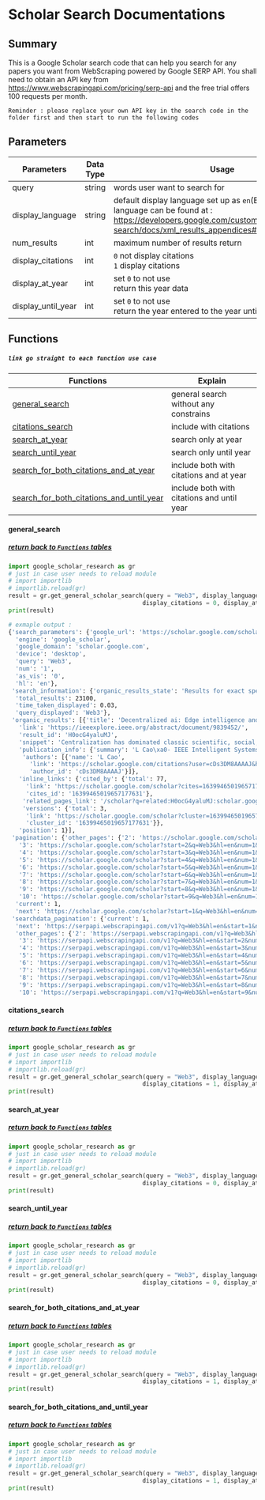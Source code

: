 # Scholar Search Documentations

## Summary

This is a Google Scholar search code that can help you search for any papers you want from WebScraping powered by Google SERP API. You shall need to obtain an API key from https://www.webscrapingapi.com/pricing/serp-api and the free trial offers 100 requests per month.   

`Reminder : please replace your own API key in the search code in the folder first and then start to run the following codes`

## Parameters 

| Parameters         | Data Type | Usage                                                        |
| ------------------ | --------- | ------------------------------------------------------------ |
| query              | string    | words user want to search for                                |
| display_language   | string    | default display language set up as `en`(English) and more language can be found at : https://developers.google.com/custom-search/docs/xml_results_appendices#interfaceLanguages |
| num_results        | int       | maximum number of results return                             |
| display_citations  | int       | `0`  not display citations<br />`1` display citations        |
| display_at_year    | int       | set `0` to not use<br />return this year data                |
| display_until_year | int       | set `0` to not use<br />return the year entered to the year untill now data |

## Functions 

##### `link go straight to each function use case`

| Functions                                                    | Explain                                    |
| ------------------------------------------------------------ | ------------------------------------------ |
| [general_search](#general_search)                            | general search without any constrains      |
| [citations_search](#citations_search)                        | include with citations                     |
| [search_at_year](#search_at_year)                            | search only at year                        |
| [search_until_year](#search_until_year)                      | search only until year                     |
| [search_for_both_citations_and_at_year](#search_for_both_citations_and_at_year) | include both with citations and at year    |
| [search_for_both_citations_and_until_year](#search_for_both_citations_and_until_year) | include both with citations and until year |

#### general_search

##### [ return back to `Functions` tables](#Functions)

```python
import google_scholar_research as gr
# just in case user needs to reload module
# import importlib
# importlib.reload(gr)
result = gr.get_general_scholar_search(query = "Web3", display_language = "en", num_results = 1, 
                                      display_citations = 0, display_at_year = 0, display_until_year = 0)
print(result)
```

```bash
# exmaple output :
{'search_parameters': {'google_url': 'https://scholar.google.com/scholar?q=Web3&num=1&as_vis=0&hl=en&sourceid=chrome&ie=UTF-8',
  'engine': 'google_scholar',
  'google_domain': 'scholar.google.com',
  'device': 'desktop',
  'query': 'Web3',
  'num': '1',
  'as_vis': '0',
  'hl': 'en'},
 'search_information': {'organic_results_state': 'Results for exact spelling',
  'total_results': 23100,
  'time_taken_displayed': 0.03,
  'query_displayed': 'Web3'},
 'organic_results': [{'title': 'Decentralized ai: Edge intelligence and smart blockchain, metaverse, web3, and desci',
   'link': 'https://ieeexplore.ieee.org/abstract/document/9839452/',
   'result_id': 'H0ocG4yaluMJ',
   'snippet': 'Centralization has dominated classic scientific, social, and economic developments. Decentralization has also received increasing attention in management, decision, governance, and …',
   'publication_info': {'summary': 'L Cao\xa0- IEEE Intelligent Systems, 2022 - ieeexplore.ieee.org',
    'authors': [{'name': 'L Cao',
      'link': 'https://scholar.google.com/citations?user=cDs3DM8AAAAJ&hl=en&num=1&oi=sra',
      'author_id': 'cDs3DM8AAAAJ'}]},
   'inline_links': {'cited_by': {'total': 77,
     'link': 'https://scholar.google.com/scholar?cites=16399465019657177631&as_sdt=5,33&sciodt=0,33&hl=en&num=1',
     'cites_id': '16399465019657177631'},
    'related_pages_link': '/scholar?q=related:H0ocG4yaluMJ:scholar.google.com/&scioq=Web3&hl=en&num=1&as_sdt=0,33',
    'versions': {'total': 3,
     'link': 'https://scholar.google.com/scholar?cluster=16399465019657177631&hl=en&num=1&as_sdt=0,33',
     'cluster_id': '16399465019657177631'}},
   'position': 1}],
 'pagination': {'other_pages': {'2': 'https://scholar.google.com/scholar?start=1&q=Web3&hl=en&num=1&as_sdt=0,33',
   '3': 'https://scholar.google.com/scholar?start=2&q=Web3&hl=en&num=1&as_sdt=0,33',
   '4': 'https://scholar.google.com/scholar?start=3&q=Web3&hl=en&num=1&as_sdt=0,33',
   '5': 'https://scholar.google.com/scholar?start=4&q=Web3&hl=en&num=1&as_sdt=0,33',
   '6': 'https://scholar.google.com/scholar?start=5&q=Web3&hl=en&num=1&as_sdt=0,33',
   '7': 'https://scholar.google.com/scholar?start=6&q=Web3&hl=en&num=1&as_sdt=0,33',
   '8': 'https://scholar.google.com/scholar?start=7&q=Web3&hl=en&num=1&as_sdt=0,33',
   '9': 'https://scholar.google.com/scholar?start=8&q=Web3&hl=en&num=1&as_sdt=0,33',
   '10': 'https://scholar.google.com/scholar?start=9&q=Web3&hl=en&num=1&as_sdt=0,33'},
  'current': 1,
  'next': 'https://scholar.google.com/scholar?start=1&q=Web3&hl=en&num=1&as_sdt=0,33'},
 'searchdata_pagination': {'current': 1,
  'next': 'https://serpapi.webscrapingapi.com/v1?q=Web3&hl=en&start=1&num=1',
  'other_pages': {'2': 'https://serpapi.webscrapingapi.com/v1?q=Web3&hl=en&start=1&num=1',
   '3': 'https://serpapi.webscrapingapi.com/v1?q=Web3&hl=en&start=2&num=1',
   '4': 'https://serpapi.webscrapingapi.com/v1?q=Web3&hl=en&start=3&num=1',
   '5': 'https://serpapi.webscrapingapi.com/v1?q=Web3&hl=en&start=4&num=1',
   '6': 'https://serpapi.webscrapingapi.com/v1?q=Web3&hl=en&start=5&num=1',
   '7': 'https://serpapi.webscrapingapi.com/v1?q=Web3&hl=en&start=6&num=1',
   '8': 'https://serpapi.webscrapingapi.com/v1?q=Web3&hl=en&start=7&num=1',
   '9': 'https://serpapi.webscrapingapi.com/v1?q=Web3&hl=en&start=8&num=1',
   '10': 'https://serpapi.webscrapingapi.com/v1?q=Web3&hl=en&start=9&num=1'}}}

```

#### citations_search

##### [ return back to `Functions` tables](#Functions)

```python
import google_scholar_research as gr
# just in case user needs to reload module
# import importlib
# importlib.reload(gr)
result = gr.get_general_scholar_search(query = "Web3", display_language = "en", num_results = 1, 
                                      display_citations = 1, display_at_year = 0, display_until_year = 0)
print(result)
```

#### search_at_year

##### [ return back to `Functions` tables](#Functions)

```python
import google_scholar_research as gr
# just in case user needs to reload module
# import importlib
# importlib.reload(gr)
result = gr.get_general_scholar_search(query = "Web3", display_language = "en", num_results = 1, 
                                      display_citations = 0, display_at_year = 2023, display_until_year = 0)
print(result)
```

#### search_until_year

##### [ return back to `Functions` tables](#Functions)

```python
import google_scholar_research as gr
# just in case user needs to reload module
# import importlib
# importlib.reload(gr)
result = gr.get_general_scholar_search(query = "Web3", display_language = "en", num_results = 1, 
                                      display_citations = 0, display_at_year = 0, display_until_year = 2021)
print(result)
```

#### search_for_both_citations_and_at_year

##### [ return back to `Functions` tables](#Functions)

```python
import google_scholar_research as gr
# just in case user needs to reload module
# import importlib
# importlib.reload(gr)
result = gr.get_general_scholar_search(query = "Web3", display_language = "en", num_results = 1, 
                                      display_citations = 1, display_at_year = 2023, display_until_year = 0)
print(result)
```

#### search_for_both_citations_and_until_year

##### [ return back to `Functions` tables](#Functions)

```python
import google_scholar_research as gr
# just in case user needs to reload module
# import importlib
# importlib.reload(gr)
result = gr.get_general_scholar_search(query = "Web3", display_language = "en", num_results = 1, 
                                      display_citations = 1, display_at_year = 0, display_until_year = 2021)
print(result)
```


